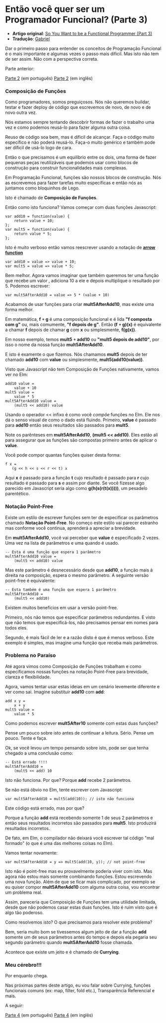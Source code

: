 # Então você quer ser um Programador Funcional? (Parte 3)

* **Artigo original**: [So You Want to be a Functional Programmer (Part 3)](https://medium.com/@cscalfani/so-you-want-to-be-a-functional-programmer-part-3-1b0fd14eb1a7#.zffq7cklj)
* **Tradução**: [Gabriel](https://github.com/gabriel-ribeiro-ir)

Dar o primeiro passo para entender os conceitos de Programação Funcional é o mais importante e algumas vezes o passo mais díficil. Mas isto não tem de ser assim. Não com a perspectiva correta.

Parte anterior:

[Parte 2](parte-2.md) (em português)
[Parte 2](https://medium.com/@cscalfani/so-you-want-to-be-a-functional-programmer-part-2-7005682cec4a#.q2xydwfne) (em inglês)

### Composição de Funções

Como programadores, somos preguiçosos. Nós não queremos buildar, testar e fazer deploy de código que escrevemos de novo, de novo e de novo outra vez.

Nós estamos sempre tentando descobrir formas de fazer o trabalho uma vez e como podemos reusá-lo para fazer alguma outra coisa.

Reuso de código soa bem, mas é díficil de alcançar. Faça o código muito específico e não poderá reusá-lo. Faça-o muito genérico e também pode ser díficil de usá-lo logo de cara.

Então o que precisamos é um equilíbrio entre os dois, uma forma de fazer pequenas peças reutilizáveis que podemos usar como blocos de construção para construir funcionalidades mais complexas.

Em Programação Funcional, funções são nossos blocos de construção. Nós as escrevemos para fazer tarefas muito específicas e então nós as juntamos como bloquinhos de Lego.

Isto é chamado de **Composição de Funções**.

Então como isto funciona? Vamos começar com duas funções Javascript:

```
var add10 = function(value) {
	return value + 10;
};
var mult5 = function(value) {
	return value * 5;
};
```

Isto é muito verboso então vamos reescrever usando a notação de [**arrow function**](https://developer.mozilla.org/pt-BR/docs/Web/JavaScript/Reference/Functions/Arrow_functions)

```
var add10 = value => value + 10;
var mult5 = value => value * 5;
```

Bem melhor. Agora vamos imaginar que também queremos ter uma função que recebe um valor , adiciona 10 a ele e depois multiplique o resultado por 5. Podemos escrever:

`var mult5AfterAdd10 = value => 5 * (value + 10)`

Acabamos de usar funções para criar **mult5AfterAdd10**, mas existe uma forma melhor.

Em matemática, **f ∘ g** é uma composição funcional e é lida **"f composta com g"** ou, mais comumente, **"f depois de g"**. Então **(f ∘ g)(x)** é equivalente a chamar **f** depois de chamar **g** com **x** ou simplesmente, **f(g(x))**.

Em nosso exemplo, temos **mult5 ∘ add10** ou **"mult5 depois de add10"**, por isso o nome da nossa função **mult5AfterAdd10**.

E isto é examente o que fizemos. Nós chamamos **mult5** depois de ter chamado **add10** com **value** ou simplesmente, **mult5(add10(value))**.

Visto que Javascript não tem Composição de Funções nativamente, vamos ver no Elm:

```
add10 value =
	value + 10
mult5 value =
	value * 5
mult5AfterAdd10 value =
	(mult5 << add10) value
```

Usando o operador << infixo é como você *compõe* funções no Elm. Ele nos dá o senso visual de como o dado está fluindo. Primeiro, **value** é passado para **add10** então seus resultados são passados para **mult5**.

Note os parênteses em **mult5AfterAdd10**, **(mult5 << add10)**. Eles estão alí para assegurar que as funções são compostas primeiro antes de aplicar o **value**.

Você pode compor quantas funções quiser desta forma:

```
f x =
   (g << h << s << r << t) x
```


Aqui **x** é passado para a função **t** cujo resultado é passado para **r** cujo resultado é passado para **s** e assim por diante. Se você fizesse algo parecido em Javascript seria algo como **g(h(s(r(t(x)))))**, um pesadelo parentético.

### Notação Point-Free

Existe um estilo de escrever funções sem ter de especificar os parâmetros chamado **Notação Point-Free**. No começo este estilo vai parecer estranho mas conforme você continua, aprenderá a apreciar a brevidade.

Em **mult5AfterAdd10**, você vai perceber que **value** é especificado 2 vezes. Uma vez na lista de parâmetros e uma quando é usado.

```
-- Esta é uma função que espera 1 parâmetro
mult5AfterAdd10 value =
	(mult5 << add10) value
```

Mas este parâmetro é desnecessário desde que **add10**, a função mais à direita na composição, espera o mesmo parâmetro. A seguinte versão point-free é equivalente:

```
-- Esta também é uma função que espera 1 parâmetro
mult5AfterAdd10 =
	(mult5 << add10)
```

Existem muitos benefícios em usar a versão point-free.

Primeiro, nós não temos que especificar parâmetros redundantes. E visto que não temos que especificá-los, não precisamos pensar em nomes para todos eles.

Segundo, é mais fácil de ler e a razão disto é que é menos verboso. Este exemplo é simples, mas imagine uma função que receba mais parâmetros.

### Problema no Paraíso

Até agora vimos como Composição de Funções trabalham e como especificamos nossas funções na notação Point-Free para brevidade, clareza e flexibilidade.

Agora, vamos tentar usar estas ideias em um cenário levemente diferente e ver como sai. Imagine substituir **add10** com **add**:

```
add x y =
	x + y
mult5 value =
	value * 5
```

Como podemos escrever **mult5After10** somente com estas duas funções?

Pense um pouco sobre isto antes de continuar a leitura. Sério. Pense um pouco. Tente e faça.

Ok, se você levou um tempo pensando sobre isto, pode ser que tenha chegado a uma conclusão como:

```
-- Está errado !!!!
mult5AfterAdd10 =
	(mult5 << add) 10
```

Isto não funciona. Por que? Porque **add** recebe 2 parâmetros.

Se não está óbvio no Elm, tente escrever com Javascript:

`var mult5AfterAdd10 = mult5(add(10)); // isto não funciona`

Este código está errado, mas por que?

Porque a função **add** está recebendo somente 1 de seus 2 parâmetros e então seus resultados incorretos são passados para **mult5**. Isto produzirá resultados incorretos.

De fato, em Elm, o compilador não deixará você escrever tal código "mal formado" (o que é uma das melhores coisas no Elm).

Vamos tentar novamente:

`var mult5AfterAdd10 = y => mult5(add(10, y)); // not point-free`

Isto não é point-free mas eu provavelmente poderia viver com isto. Mas agora não estou mais somente combinando funções. Estou escrevendo uma nova função. Além de que se ficar mais complicado, por exemplo se eu quiser compor **mult5AfterAdd10** com alguma outra coisa, vou encontrar um problema real.

Assim, pareceria que Composição de Funções tem uma utilidade limitada, desde que não podemos casar estas duas funções. Isto é ruim visto que é algo tão poderoso.

Como resolvemos isto? O que precisamos para resolver este problema?

Bem, seria muito bom se tívessemos algum jeito de dar a função **add** somente um de seus parâmetros antes do tempo e depois ela pegaria seu segundo parâmetro quando **mult5AfterAdd10** fosse chamada.

Acontece que existe um jeito e é chamado de **Currying**.

### Meu cérebro!!!

Por enquanto chega.

Nas próximas partes deste artigo, eu vou falar sobre Currying, funções funcionais comuns (ex: map, filter, fold etc.), Transparência Referencial e mais.

A seguir:

[Parte 4](parte-4.md) (em português)
[Parte 4](https://medium.com/@cscalfani/so-you-want-to-be-a-functional-programmer-part-4-18fbe3ea9e49#.j22a5ccmb) (em inglês)
